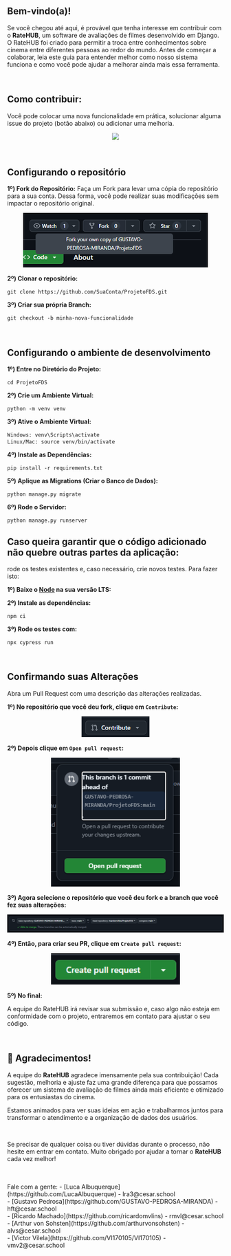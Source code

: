
## Bem-vindo(a)! 
Se você chegou até aqui, é provável que tenha interesse em contribuir com o **RateHUB**, um software de avaliações de filmes desenvolvido em Django. O RateHUB foi criado para permitir a troca entre conhecimentos sobre cinema entre diferentes pessoas ao redor do mundo. Antes de começar a colaborar, leia este guia para entender melhor como nosso sistema funciona e como você pode ajudar a melhorar ainda mais essa ferramenta.

<br>

## Como contribuir:
Você pode colocar uma nova funcionalidade em prática, solucionar alguma issue do projeto (botão abaixo) ou adicionar uma melhoria.
<br>
<p align="center">
  <a href="https://github.com/GUSTAVO-PEDROSA-MIRANDA/ProjetoFDS/issuess">
    <img src="https://img.shields.io/badge/Ver issues-7f1d1d?style=for-the-badge&logoColor=white"/>
  </a>
</p>

<br>

## Configurando o repositório

<strong>1º) Fork do Repositório:</strong> Faça um Fork para levar uma cópia do repositório para a sua conta.  Dessa forma, você pode realizar suas modificações sem impactar o repositório original. 
<br>
<p align="center">
  <img src="Aplicativo/static/imagens/contributing1.png">
</p>

<strong>2º) Clonar o repositório:</strong> 
```
git clone https://github.com/SuaConta/ProjetoFDS.git
```

<strong>3º) Criar sua própria Branch:</strong> 
```
git checkout -b minha-nova-funcionalidade
```

<br>

## Configurando o ambiente de desenvolvimento

<strong>1º) Entre no Diretório do Projeto:</strong>
```
cd ProjetoFDS
```

<strong>2º) Crie um Ambiente Virtual:</strong>
```
python -m venv venv
```

<strong>3º) Ative o Ambiente Virtual:</strong>
```
Windows: venv\Scripts\activate
Linux/Mac: source venv/bin/activate
```

<strong>4º) Instale as Dependências:</strong>
```
pip install -r requirements.txt
```

<strong>5º) Aplique as Migrations (Criar o Banco de Dados):</strong>
```
python manage.py migrate
```

<strong>6º) Rode o Servidor:</strong>
```
python manage.py runserver
```

## Caso queira garantir que o código adicionado não quebre outras partes da aplicação:
rode os testes existentes e, caso necessário, crie novos testes. Para fazer isto:

<strong>1º) Baixe o <a href="https://nodejs.org/en" target="_blank">Node</a> na sua versão LTS:</strong>

<strong>2º) Instale as dependências:</strong>
```
npm ci
```

<strong>3º) Rode os testes com:</strong>
```
npx cypress run
```

<br>

## Confirmando suas Alterações
Abra um Pull Request com uma descrição das alterações realizadas.

<strong>1º) No repositório que você deu fork, clique em ```Contribute```:</strong>

<p align="center">
  <img src="Aplicativo/static/imagens/contributing2.png">
</p>

<strong>2º) Depois clique em ```Open pull request```:</strong>

<p align="center">
  <img src="Aplicativo/static/imagens/contributing3.png" width="300">
</p>

<strong>3º) Agora selecione o repositório que você deu fork e a branch que você fez suas alterações:</strong>

<p align="center">
  <img src="Aplicativo/static/imagens/contributing4.png">
</p>

<strong>4º) Então, para criar seu PR, clique em ```Create pull request```:</strong>

<p align="center">
  <img src="Aplicativo/static/imagens/contributing5.png" width="300">
</p>

<strong>5º) No final:</strong>

<p>A equipe do RateHUB irá revisar sua submissão e, caso algo não esteja em conformidade com o projeto, entraremos em contato para ajustar o seu código.</p>

<br>

## 🙏 Agradecimentos!

A equipe do **RateHUB** agradece imensamente pela sua contribuição! Cada sugestão, melhoria e ajuste faz uma grande diferença para que possamos oferecer um sistema de avaliação de filmes ainda mais eficiente e otimizado para os entusiastas do cinema.

Estamos animados para ver suas ideias em ação e trabalharmos juntos para transformar o atendimento e a organização de dados dos usuários.

<br>

Se precisar de qualquer coisa ou tiver dúvidas durante o processo, não hesite em entrar em contato. Muito obrigado por ajudar a tornar o **RateHUB** cada vez melhor!

<br>
<br>
Fale com a gente:
- [Luca Albuquerque](https://github.com/LucaAlbuquerque) - lra3@cesar.school
<br>
- [Gustavo Pedrosa](https://github.com/GUSTAVO-PEDROSA-MIRANDA) - hft@cesar.school
<br>
- [Ricardo Machado](https://github.com/ricardomvlins) - rmvl@cesar.school
<br>
- [Arthur von Sohsten](https://github.com/arthurvonsohsten) - alvs@cesar.school
<br>
- [Victor Vilela](https://github.com/VI170105/VI170105) - vmv2@cesar.school
<br>

<br>
